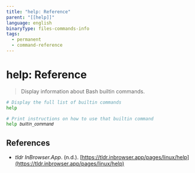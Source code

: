 ```yaml
---
title: "help: Reference"
parent: "[[help]]"
language: english
binaryType: files-commands-info
tags:
  - permanent
  - command-reference
---
```


# help: Reference

> Display information about Bash builtin commands.

```bash
# Display the full list of builtin commands
help

# Print instructions on how to use that builtin command
help 𝑏𝑢𝑖𝑙𝑡𝑖𝑛_𝑐𝑜𝑚𝑚𝑎𝑛𝑑
```

## References

- _tldr InBrowser.App_. (n.d.). [https://tldr.inbrowser.app/pages/linux/help](https://tldr.inbrowser.app/pages/linux/help)
